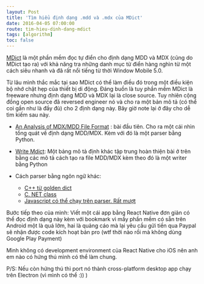 ```yaml
---
layout: Post
title: 'Tìm hiểu định dạng .mdd và .mdx của MDict'
date: 2016-04-05 07:00:00
route: tim-hieu-dinh-dang-mdict
tags: [algorithm]
toc: false
---
```


[MDict](http://www.octopus-studio.com/index.en.htm) là một phần mềm đọc tự điển cho định dạng MDD và MDX (cũng do MDict tạo ra) với khả năng tra những danh mục từ điển hàng nghìn từ một cách siêu nhanh và đã rất nổi tiếng từ thời Window Mobile 5.0.

Từ lâu mình thắc mắc tại sao MDict có thể làm điều đó trong một điều kiện bộ nhớ chật hẹp của thiết bị di động. Đáng buồn là tuy phần mềm MDict là freeware nhưng định dạng MDD và MDX lại là close source. Tuy nhiên cộng đồng open source đã reversed engineer nó và cho ra một bản mô tả (có thể coi gần như là đầy đủ) cho 2 định dạng này. Bây giờ note lại ở đây cho dễ tìm kiếm sau này.

- [An Analysis of MDX/MDD File Format](https://bitbucket.org/xwang/mdict-analysis) : bài đầu tiên. Cho ra một cái nhìn tổng quát về định dạng MDD/MDX. Kèm với đó là một parser bằng Python.
- [Write Mdict](https://github.com/zhansliu/writemdict/): Một bảng mô tả định khác tập trung hoàn thiện bài ở trên bằng các mô tả cách tạo ra file MDD/MDX kèm theo đó là một writer bằng Python
- Cách parser bằng ngôn ngữ khác:

  - [C++ từ golden dict](https://github.com/goldendict/goldendict/blob/30dad341d1ba1e8e672733f8451efeaba902746c/mdictparser.cc)
  - [C. NET class](https://mdict.codeplex.com/)
  - [Javascript có thể chạy trên parser. Rất mượt](https://github.com/fengdh/mdict-js)

Bước tiếp theo của mình: Viết một cái app bằng React Native đơn giản có thể đọc định dạng này kèm với bookmark vì mấy phần mềm có sẵn trên Android một là quá lởm, hai là quảng cáo mà lại yêu cầu gửi tiền qua Paypal sẽ nhận được code kích hoạt bản pro (wtf thời nào rồi mà không dùng Google Play Payment)

Mình không có development environment của React Native cho iOS nên anh em nào có hứng thú mình có thể làm chung.

P/S: Nếu còn hứng thú thì port nó thành cross-platform desktop app chạy trên Electron (vì mình có thể :)) )

